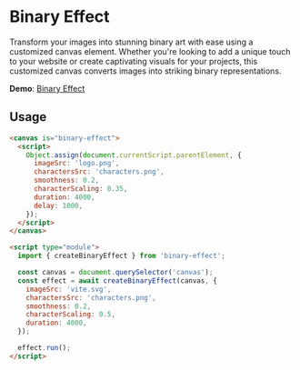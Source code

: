 # Binary Effect

Transform your images into stunning binary art with ease using a customized canvas 
element. Whether you're looking to add a unique touch to your website or create 
captivating visuals for your projects, this customized canvas converts images into 
striking binary representations.

**Demo**: [Binary Effect](https://renekaesler.github.io/binary-effect/)


## Usage

```html
<canvas is="binary-effect">
  <script>
    Object.assign(document.currentScript.parentElement, {
      imageSrc: 'logo.png',
      charactersSrc: 'characters.png',
      smoothness: 0.2,
      characterScaling: 0.35,
      duration: 4000,
      delay: 1000,
    });
  </script>
</canvas>

<script type="module">
  import { createBinaryEffect } from 'binary-effect';

  const canvas = document.querySelector('canvas');
  const effect = await createBinaryEffect(canvas, {
    imageSrc: 'vite.svg',
    charactersSrc: 'characters.png',
    smoothness: 0.2,
    characterScaling: 0.5,
    duration: 4000,
  });

  effect.run();
</script>
```
